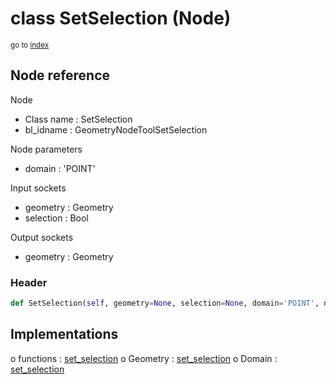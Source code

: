 # class SetSelection (Node)

<sub>go to [index](/docs/index.md)</sub>

## Node reference

Node
 - Class name : SetSelection
 - bl_idname : GeometryNodeToolSetSelection

Node parameters
 - domain : 'POINT'

Input sockets
 - geometry : Geometry
 - selection : Bool

Output sockets
 - geometry : Geometry

### Header

``` python
def SetSelection(self, geometry=None, selection=None, domain='POINT', node_label=None, node_color=None):
```

## Implementations

o functions : [set_selection](#set_selection)
o Geometry : [set_selection](#set_selection) 
o Domain : [set_selection](#set_selection) 

